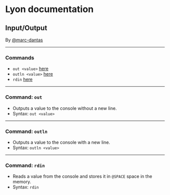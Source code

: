 # Lyon documentation
## Input/Output
By [@marc-dantas](https://github.com/marc-dantas)

<hr>

### Commands
- `out <value>` [here](#out)
- `outln <value>` [here](#outln)
- `rdin` [here](#rdin)

<hr>

<h3 id="out">Command: <code>out</code></h3> 

- Outputs a value to the console without a new line.
- Syntax: `out <value>`

<hr>

<h3 id="outln">Command: <code>outln</code></h3>

- Outputs a value to the console with a new line.
- Syntax: `outln <value>`

<hr>

<h3 id="rdin">Command: <code>rdin</code></h3>

- Reads a value from the console and stores it in `@SPACE` space in the memory.
- Syntax: `rdin`